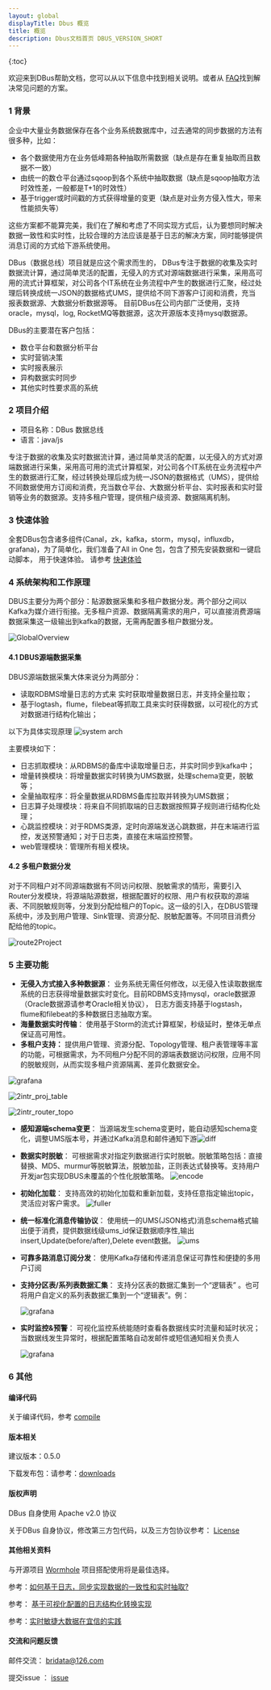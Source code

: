 ```yaml
---
layout: global
displayTitle: Dbus 概览
title: 概览
description: Dbus文档首页 DBUS_VERSION_SHORT
---
```


 {:toc}

欢迎来到DBus帮助文档，您可以从以下信息中找到相关说明。或者从 [FAQ](more-faq.html)找到解决常见问题的方案。

### 1 背景

企业中大量业务数据保存在各个业务系统数据库中，过去通常的同步数据的方法有很多种，比如：

- 各个数据使用方在业务低峰期各种抽取所需数据（缺点是存在重复抽取而且数据不一致）
- 由统一的数仓平台通过sqoop到各个系统中抽取数据（缺点是sqoop抽取方法时效性差，一般都是T+1的时效性）
- 基于trigger或时间戳的方式获得增量的变更（缺点是对业务方侵入性大，带来性能损失等）

这些方案都不能算完美，我们在了解和考虑了不同实现方式后，认为要想同时解决数据一致性和实时性，比较合理的方法应该是基于日志的解决方案，同时能够提供消息订阅的方式给下游系统使用。

DBus（数据总线）项目就是应这个需求而生的， DBus专注于数据的收集及实时数据流计算，通过简单灵活的配置，无侵入的方式对源端数据进行采集，采用高可用的流式计算框架，对公司各个IT系统在业务流程中产生的数据进行汇聚，经过处理后转换成统一JSON的数据格式UMS，提供给不同下游客户订阅和消费，充当报表数据源、大数据分析数据源等。 目前DBus在公司内部广泛使用，支持oracle，mysql，log, RocketMQ等数据源，这次开源版本支持mysql数据源。

DBus的主要潜在客户包括：

- 数仓平台和数据分析平台
- 实时营销决策
- 实时报表展示
- 异构数据实时同步
- 其他实时性要求高的系统

### 2 项目介绍

- 项目名称：DBus 数据总线
- 语言：java/js

专注于数据的收集及实时数据流计算，通过简单灵活的配置，以无侵入的方式对源端数据进行采集，采用高可用的流式计算框架，对公司各个IT系统在业务流程中产生的数据进行汇聚，经过转换处理后成为统一JSON的数据格式（UMS），提供给不同数据使用方订阅和消费，充当数仓平台、大数据分析平台、实时报表和实时营销等业务的数据源。支持多租户管理，提供租户级资源、数据隔离机制。

### 3 快速体验

全套DBus包含诸多组件(Canal，zk，kafka，storm，mysql，influxdb，grafana)，为了简单化，我们准备了All in One 包，包含了预先安装数据和一键启动脚本， 用于快速体验。 请参考 [快速体验](quick-start.html)

### 4 系统架构和工作原理

DBUS主要分为两个部分：貼源数据采集和多租户数据分发。两个部分之间以Kafka为媒介进行衔接。无多租户资源、数据隔离需求的用户，可以直接消费源端数据采集这一级输出到kafka的数据，无需再配置多租户数据分发。

![GlobalOverview](img/index/ds_and_projdispatch.png)



#### 4.1 DBUS源端数据采集

DBUS源端数据采集大体来说分为两部分：

- 读取RDBMS增量日志的方式来 实时获取增量数据日志，并支持全量拉取；
- 基于logtash，flume，filebeat等抓取工具来实时获得数据，以可视化的方式对数据进行结构化输出；

以下为具体实现原理 ![system arch](img/more-system-architecture.png)


主要模块如下：

- 日志抓取模块：从RDBMS的备库中读取增量日志，并实时同步到kafka中；
- 增量转换模块：将增量数据实时转换为UMS数据，处理schema变更，脱敏等；
- 全量抽取程序：将全量数据从RDBMS备库拉取并转换为UMS数据；
- 日志算子处理模块：将来自不同抓取端的日志数据按照算子规则进行结构化处理；
- 心跳监控模块：对于RDMS类源，定时向源端发送心跳数据，并在末端进行监控，发送预警通知；对于日志类，直接在末端监控预警。
- web管理模块：管理所有相关模块。

#### 4.2 多租户数据分发

对于不同租户对不同源端数据有不同访问权限、脱敏需求的情形，需要引入Router分发模块，将源端貼源数据，根据配置好的权限、用户有权获取的源端表、不同脱敏规则等，分发到分配给租户的Topic。这一级的引入，在DBUS管理系统中，涉及到用户管理、Sink管理、资源分配、脱敏配置等。不同项目消费分配给他的topic。

![route2Project](img/index/route2Project.png)

### 5 主要功能

- **无侵入方式接入多种数据源**： 业务系统无需任何修改，以无侵入性读取数据库系统的日志获得增量数据实时变化。目前RDBMS支持mysql，oracle数据源（Oracle数据源请参考Oracle相关协议）， 日志方面支持基于logstash，flume和filebeat的多种数据日志抽取方案。
- **海量数据实时传输**： 使用基于Storm的流式计算框架，秒级延时，整体无单点保证高可用性。
- **多租户支持：** 提供用户管理、资源分配、Topology管理、租户表管理等丰富的功能，可根据需求，为不同租户分配不同的源端表数据访问权限，应用不同的脱敏规则，从而实现多租户资源隔离、差异化数据安全。

![grafana](img/index/2intr_proj_mgr.png)

![2intr_proj_table](img/index/2intr_proj_table.png)

![2intr_router_topo](img/index/2intr_router_topo.png)

- **感知源端schema变更**： 当源端发生schema变更时，能自动感知schema变化，调整UMS版本号，并通过Kafka消息和邮件通知下游![diff](img/index/2intr_diff.png)

- **数据实时脱敏**： 可根据需求对指定列数据进行实时脱敏。脱敏策略包括：直接替换、MD5、murmur等脱敏算法，脱敏加盐，正则表达式替换等。支持用户开发jar包实现DBUS未覆盖的个性化脱敏策略。 ![encode](img/index/2intr_encode.png)

- **初始化加载**： 支持高效的初始化加载和重新加载，支持任意指定输出topic，灵活应对客户需求。 ![fuller](img/index/2intr_full.png)

- **统一标准化消息传输协议**： 使用统一的UMS(JSON格式)消息schema格式输出便于消费，提供数据线级ums_id保证数据顺序性,输出insert,Update(before/after),Delete event数据。 ![ums](img/index/2system-ums.png)

- **可靠多路消息订阅分发**： 使用Kafka存储和传递消息保证可靠性和便捷的多用户订阅

- **支持分区表/系列表数据汇集**： 支持分区表的数据汇集到一个“逻辑表” 。也可将用户自定义的系列表数据汇集到一个“逻辑表“。例：

  ![grafana](img/index/2intr_mergetable.png) 

- **实时监控&预警**： 可视化监控系统能随时查看各数据线实时流量和延时状况；当数据线发生异常时，根据配置策略自动发邮件或短信通知相关负责人 

  ![grafana](img/index/2intr_grafana.png)

### 6 其他

#### 编译代码

关于编译代码，参考 [compile](more-compile-code.html)

#### 版本相关

建议版本：0.5.0

下载发布包：请参考：[downloads](https://github.com/BriData/DBus/releases)

#### 版权声明

DBus 自身使用 Apache v2.0 协议

关于DBus 自身协议，修改第三方包代码，以及三方包协议参考： [License](more-license.html)

#### 其他相关资料

与开源项目 [Wormhole](https://github.com/edp963/wormhole) 项目搭配使用将是最佳选择。 

参考：[如何基于日志，同步实现数据的一致性和实时抽取?](http://dbaplus.cn/news-21-872-1.html)

参考： [基于可视化配置的日志结构化转换实现](http://dbaplus.cn/news-134-1860-1.html)

参考：[实时敏捷大数据在宜信的实践](http://server.51cto.com/News-576556.htm) 

#### 交流和问题反馈

邮件交流： [bridata@126.com](mailto:bridata@126.com)

提交issue ： [issue](https://github.com/BriData/DBus/issues)